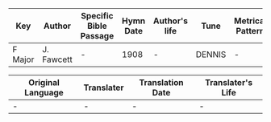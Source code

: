 Key | Author   | Specific Bible Passage     |Hymn Date |Author's life |Tune |Metrical Pattern   |Composer/Source
-- | --------- | ---------------------------|----------|--------------|-----|-------------------|-------------  
F Major |J. Fawcett |- |1908 |- |DENNIS |- |J. G. Nageli

Original Language | Translater | Translation Date   | Translater's Life  
----------------- | --------- | --------------------|-------------     
\- |- |- |-
